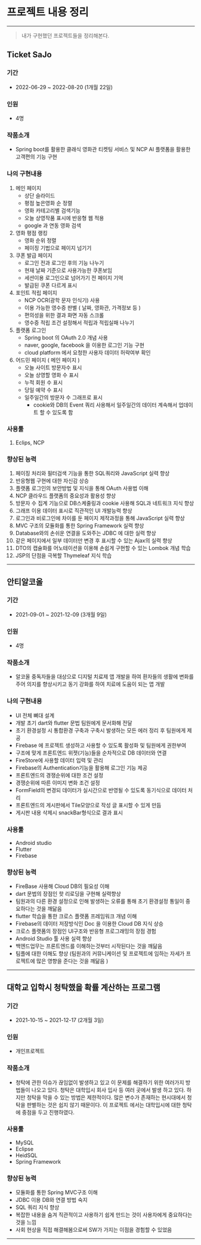 # 프로젝트 내용 정리 

---

>내가 구현했던 프로젝트들을 정리해본다. 

## Ticket SaJo

### 기간 

- 2022-06-29 ~ 2022-08-20 (1개월 22일)

### 인원

- 4명 

### 작품소개

-  Spring boot를 활용한 클래식 영화관 티켓팅 서비스 및 NCP AI 플랫폼을 활용한 고객편의 기능 구현

### 나의 구현내용

1. 메인 페이지 
   - 상단 슬라이드
   - 평점 높은영화 순 정렬
   - 영화 카테고리별 검색기능
   - 오늘 상영작품 표시에 반응형 웹 적용
   - google 과 연동 영화 검색
2. 영화 평점 랭킹 
   - 영화 순위 정렬
   - 페이징 기법으로 페이지 넘기기 
3. 쿠폰 발급 페이지 
   - 로그인 전과 로그인 후의 기능 나누기 
   - 현재 날짜 기준으로 사용가능한 쿠폰보임 
   - 세션이용 로그인으로 넘어가기 전 페이지 기억 
   - 발급된 쿠폰 다르게 표시 
4. 포인트 적립 페이지
   - NCP OCR(광학 문자 인식기) 사용
   - 이용 가능한 영수증 판별 ( 날짜, 영화관, 가격정보 등 )
   - 편의성을 위한 결과 화면 자동 스크롤  
   - 영수증 적립 조건 설정해서 적립과 적립실패 나누기  
5. 플랫폼 로그인 
   - Spring boot 의 OAuth 2.0 개념 사용 
   - naver, google, facebook 을 이용한 로그인 기능 구현
   - cloud platform 에서 요청한 사용자 데이터 허락여부 확인 
6. 어드민 페이지 ( 메인 페이지 )
   - 오늘 사이트 방문자수 표시
   - 오늘 상영할 영화 수 표시 
   - 누적 회원 수 표시
   - 당일 예약 수 표시 
   - 일주일간의 방문자 수 그래프로 표시 
     - cookie와 DB의 Event 쿼리 사용해서 일주일간의 데이터 계속해서 업데이트 할 수 있도록 함 

### 사용툴

1. Eclips, NCP

### 향상된 능력 

1. 페이징 처리와 필터검색 기능을 통한 SQL쿼리와 JavaScript 실력 향상 
2. 반응형웹 구현에 대한 자신감 상승 
3. 플랫폼 로그인의 보안방법 및 지식을 통해 OAuth 사용법 이해 
4. NCP 클라우드 플랫폼의 중요성과 활용성 향상
5. 방문자 수 집계 기능으로 DB스케줄링과 cookie 사용해 SQL과 네트워크 지식 향상
6. 그래프 이용 데이터 표시로 직관적인 UI 개발능력 향상 
7. 로그인과 비로그인에 차이를 둔 페이지 제작과정을 통해 JavaScript 실력 향상
8. MVC 구조의 모듈화를 통한 Spring Framework 실력 향상 
9. Database와의 손쉬운 연결을 도와주는 JDBC 에 대한 실력 향상 
10. 같은 페이지에서 일부 데이터만 변경 후 표시할 수 있는 Ajax의 실력 향상 
11. DTO의 캡슐화를 어노테이션을 이용해 손쉽게 구현할 수 있는 Lombok 개념 학습
12. JSP의 단점을 극복할 Thymeleaf 지식 학습  

---

## 안티알코올

### 기간 

- 2021-09-01 ~ 2021-12-09 (3개월 9일)

### 인원

- 4명

### 작품소개

- 알코올 중독자들을 대상으로 디지털 치료제 앱 개발을 하여 환자들의 생활에 변화를 주어 의지를 향상시키고 동기 강화를 하여 치료에 도움이 되는 앱 개발 

### 나의 구현내용

- UI 전체 뼈대 설계 
- 개발 초기 dart와 flutter 문법 팀원에게 문서화해 전달 
- 초기 환경설정 시 통합환경 구축과 구축시 발생하는 모든 에러 정리 후 팀원에게 제공 
- Firebase 에 프로젝트 생성하고 사용할 수 있도록 활성화 및 팀원에게 권한부여
- 구조에 맞게 프론트엔드 위젯(기능)들을 순차적으로 DB 데이터와 연결
- FireStore에 사용할 데이터 입력 및 관리 
- Firebase의 Authentication기능을 활용해 로그인 기능 제공 
- 프론트엔드의 경쟁순위에 대한 조건 설정 
- 경쟁순위에 따른 이미지 변화 조건 설정 
- FormField의 변경되 데이터가 실시간으로 반영될 수 있도록 동기식으로 데이터 처리  
- 프론트엔드의 게시판에서 Tile모양으로 작성 글 표시할 수 있게 만듬 
- 게시판 내용 삭제시 snackBar형식으로 결과 표시 

### 사용툴

- Android studio
- Flutter
- Firebase

### 향상된 능력 

- FireBase 사용해 Cloud DB의 필요성 이해 
- dart 문법의 장점인 핫 리로딩을 구현해 실력향상 
- 팀원과의 다른 환경 설정으로 인해 발생하는 오류를 통해 초기 환경설정 통일이 중요하다는 것을 깨닮음 
- flutter 학습을 통한  크로스 플랫폼 프레임워크 개념 이해
- Firebase의 데이터 저장방식인 Doc 을 이용한 Cloud DB 지식 상승 
- 크로스 플랫폼의 장점인 UI구조와 반응형 프로그래밍의 장점 경험 
- Android Studio 툴 사용 실력 향상 
- 백엔드업무는 프론트엔드를 이해하는것부터 시작된다는 것을 깨닮음  
- 팀플에 대한 이해도 향상 (팀원과의 커뮤니케이션 및 프로젝트에 임하는 자세가 프로젝트에 많은 영향을 준다는 것을 깨닮음 ) 

---

## 대학교 입학시 청탁했을 확률 계산하는 프로그램 

### 기간 

-  2021-10-15 ~ 2021-12-17 (2개월 3일)

### 인원

- 개인프로젝트

### 작품소개

- 청탁에 관한 이슈가 끊임없이 발생하고 있고 이 문제를 해결하기 위한 여러가지 방법들이 나오고 있다. 청탁은 대학입시 회사 입사 등 여러 곳에서 발생 하고 있다. 하지만 청탁을 막을 수 있는 방법은 제한적이다. 많은 변수가 존재하는 현시대에서 청탁을 판별하는 것은 쉽지 않기 때문이다. 이 프로젝트 에서는 대학입시에 대한 청탁에 중점을 두고 진행하였다.

### 사용툴

- MySQL
- Eclipse
- HeidSQL
- Spring Framework

### 향상된 능력 

- 모듈화를 통한 Spring MVC구조 이해 
- JDBC 이용 DB와 연결 방법 숙지 
- SQL 쿼리 지식 향상
- 복잡한 내용을 숨겨 직관적이고 사용하기 쉽게 만드는 것이 사용자에게 중요하다는 것을 느낌
- 사회 현상을 직접 해결해봄으로써 SW가 가지는 이점을 경험할 수 있었음

---

